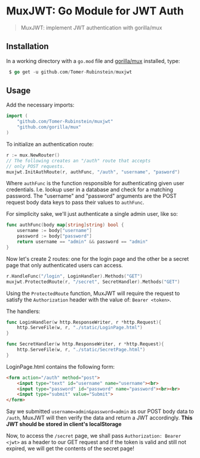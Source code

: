 # MuxJWT: Go Module for JWT Auth
> MuxJWT: implement JWT authentication with gorilla/mux

## Installation
In a working directory with a ``go.mod``  file and [gorilla/mux](https://github.com/gorilla/mux) installed, type:
```go
 $ go get -u github.com/Tomer-Rubinstein/muxjwt
```

## Usage
Add the necessary imports:
```go
import (
	"github.com/Tomer-Rubinstein/muxjwt"
	"github.com/gorilla/mux"
)
```
To initialize an authentication route:
```go
r := mux.NewRouter()
// The following creates an "/auth" route that accepts
// only POST requests.
muxjwt.InitAuthRoute(r, authFunc, "/auth", "username", "pasword")
```
Where ``authFunc`` is the function responsible for authenticating given user credentials. I.e. lookup user in a database and check for a matching password.
The "username" and "password" arguments are the POST request body data keys to pass their values to ``authFunc``.

For simplicity sake, we'll just authenticate a single admin user, like so:
```go
func authFunc(body map[string]string) bool {
	username := body["username"]
	password := body["password"]
	return username == "admin" && password == "admin"
}
```
Now let's create 2 routes: one for the login page and the other be a secret page that only authenticated users can access.
```go
r.HandleFunc("/login", LoginHandler).Methods("GET")
muxjwt.ProtectedRoute(r, "/secret", SecretHandler).Methods("GET")
```
Using the ``ProtectedRoute`` function, MuxJWT will require the request to satisfy the ``Authorization`` header with the value of: ``Bearer <token>``.

The handlers:
```go
func LoginHandler(w http.ResponseWriter, r *http.Request){
	http.ServeFile(w, r, "./static/LoginPage.html")
}

func SecretHandler(w http.ResponseWriter, r *http.Request){
	http.ServeFile(w, r, "./static/SecretPage.html")
}
```
LoginPage.html contains the following form:
```HTML
<form action="/auth" method="post">
	<input type="text" id="username" name="username"><br>
	<input type="password" id="password" name="password"><br><br>
	<input type="submit" value="Submit">
</form>
```
Say we submitted ``username=admin&password=admin`` as our POST body data to ``/auth``, MuxJWT will then verify the data and return a JWT accordingly.
**This JWT should be stored in client's localStorage**

Now, to access the ``/secret`` page, we shall pass ``Authorization: Bearer <jwt>`` as a header to our GET request and if the token is valid and still not expired, we will get the contents of the secret page!
